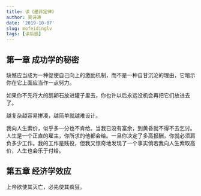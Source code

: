 ```yaml
---
title: 读《墨菲定律》
author: 吴诗涛
date: '2019-10-07'
slug: mofeidinglv
tags: [读后感]
---
```


## 第一章 成功学的秘密

缺憾应当成为一种促使自己向上的激励机制，而不是一种自甘沉沦的理由，它暗示你在它上面应当作一点努力。

如果你不先将大的鹅卵石放进罐子里去，你也许以后永远没机会再把它们放进去了。

越复杂越容易拼凑，越简单就越难设计。

我向人生索价，似乎多一分也不肯给。当我已没有富余，到黄昏就不得不去乞讨。人生是一个正直的雇主，你所求的他都会给。一旦你决定了多高报酬，你就必须肩负多少工作。我的工作是贱役，但我又惊奇地发现了一个事实倘若我向人生索取高价，人生也会乐于付给。

## 第五章 经济学效应

上帝欲使其灭亡，必先使其疯狂。
